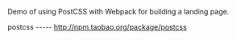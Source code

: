 Demo of using PostCSS with Webpack for building a landing page.

postcss ----- http://npm.taobao.org/package/postcss
